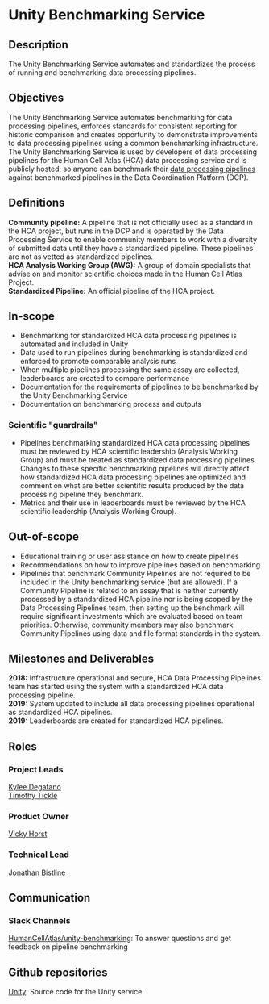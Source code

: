 # Unity Benchmarking Service

## Description

The Unity Benchmarking Service automates and standardizes the process of running and benchmarking data processing pipelines.

## Objectives

The Unity Benchmarking Service automates benchmarking for data processing pipelines, enforces standards for consistent reporting for historic comparison and creates opportunity to demonstrate improvements to data processing pipelines using a common benchmarking infrastructure. The Unity Benchmarking Service is used by developers of data processing pipelines for the Human Cell Atlas (HCA) data processing service and is publicly hosted; so anyone can benchmark their [data processing pipelines](https://github.com/HumanCellAtlas/dcp-community/tree/master/charters/DataProcessingPipelines/charter.md) against benchmarked pipelines in the Data Coordination Platform (DCP).

## Definitions

__Community pipeline:__ A pipeline that is not officially used as a standard in the HCA project, but runs in the DCP and is operated by the Data Processing Service to enable community members to work with a diversity of submitted data until they have a standardized pipeline. These pipelines are not as vetted as standardized pipelines.  
__HCA Analysis Working Group (AWG):__ A group of domain specialists that advise on and monitor scientific choices made in the Human Cell Atlas Project.  
__Standardized Pipeline:__ An official pipeline of the HCA project.  

## In-scope

* Benchmarking for standardized HCA data processing pipelines is automated and included in Unity
* Data used to run pipelines during benchmarking is standardized and enforced to promote comparable analysis runs
* When multiple pipelines processing the same assay are collected, leaderboards are created to compare performance
* Documentation for the requirements of pipelines to be benchmarked by the Unity Benchmarking Service
* Documentation on benchmarking process and outputs

### Scientific "guardrails"

* Pipelines benchmarking standardized HCA data processing pipelines must be reviewed by HCA scientific leadership (Analysis Working Group) and must be treated as standardized data processing pipelines. Changes to these specific benchmarking pipelines will directly affect how standardized HCA data processing pipelines are optimized and comment on what are better scientific results produced by the data processing pipeline they benchmark.
* Metrics and their use in leaderboards must be reviewed by the HCA scientific leadership (Analysis Working Group).

## Out-of-scope

* Educational training or user assistance on how to create pipelines
* Recommendations on how to improve pipelines based on benchmarking
* Pipelines that benchmark Community Pipelines are not required to be included in the Unity benchmarking service (but are allowed). If a Community Pipeline is related to an assay that is neither currently processed by a standardized HCA pipeline nor is being scoped by the Data Processing Pipelines team, then setting up the benchmark will require significant investments which are evaluated based on team priorities. Otherwise, community members may also benchmark Community Pipelines using data and file format standards in the system.

## Milestones and Deliverables

__2018:__ Infrastructure operational and secure, HCA Data Processing Pipelines team has started using the system with a standardized HCA data processing pipeline.   
__2019:__ System updated to include all data processing pipelines operational as standardized HCA pipelines.   
__2019:__ Leaderboards are created for standardized HCA pipelines.   

## Roles

### Project Leads

[Kylee Degatano](mailto:kdegatano@broadinstitute.org)   
[Timothy Tickle](mailto:ttickle@broadinstitute.org)   

### Product Owner

[Vicky Horst](mailto:vicky@broadinstitute.org)

### Technical Lead

[Jonathan Bistline](mailto:bistline@broadinstitute.org)

## Communication

### Slack Channels

[HumanCellAtlas/unity-benchmarking](https://humancellatlas.slack.com/messages/unity-benchmarking): To answer questions and get feedback on pipeline benchmarking   

## Github repositories
[Unity](https://github.com/HumanCellAtlas/unity): Source code for the Unity service.
